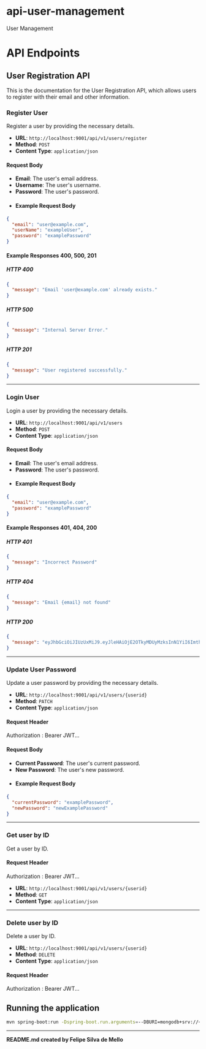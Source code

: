 # api-user-management

User Management

# API Endpoints

## User Registration API

This is the documentation for the User Registration API, which allows users to register with their
email and other
information.

### Register User

Register a user by providing the necessary details.

- **URL**: `http://localhost:9001/api/v1/users/register`
- **Method**: `POST`
- **Content Type**: `application/json`

#### Request Body

- **Email**: The user's email address.
- **Username**: The user's username.
- **Password**: The user's password.
- #### Example Request Body

```json
{
  "email": "user@example.com",
  "userName": "exampleUser",
  "password": "examplePassword"
}
```

#### Example Responses 400, 500, 201

##### HTTP 400

```json
{
  "message": "Email 'user@example.com' already exists."
}
```

##### HTTP 500

```json
{
  "message": "Internal Server Error."
}
```

##### HTTP 201

```json
{
  "message": "User registered successfully."
}
```

---

### Login User

Login a user by providing the necessary details.

- **URL**: `http://localhost:9001/api/v1/users`
- **Method**: `POST`
- **Content Type**: `application/json`

#### Request Body

- **Email**: The user's email address.
- **Password**: The user's password.
- #### Example Request Body

```json
{
  "email": "user@example.com",
  "password": "examplePassword"
}
```

#### Example Responses 401, 404, 200

##### HTTP 401

```json
{
  "message": "Incorrect Password"
}
```

##### HTTP 404

```json
{
  "message": "Email {email} not found"
}
```

##### HTTP 200

```json
{
  "message": "eyJhbGciOiJIUzUxMiJ9.eyJleHAiOjE2OTkyMDUyMzksInN1YiI6ImthcmVuQGdtYWlsLmNvbSIsImlhdCI6MTY5OTIwMTYzOX0.Xlh1JvFU-8VBVEvw0SWWqaCKjmgyGbVtBykkLUgQT0fx25AeELTl8xn1Kb9M4VdbltNXmPOGGiH5sqs5DQpFzw"
}
```

---

### Update User Password

Update a user password by providing the necessary details.

- **URL**: `http://localhost:9001/api/v1/users/{userid}`
- **Method**: `PATCH`
- **Content Type**: `application/json`

#### Request Header

Authorization : Bearer JWT...

#### Request Body

- **Current Password**: The user's current password.
- **New Password**: The user's new password.
- #### Example Request Body

```json
{
  "currentPassword": "examplePassword",
  "newPassword": "newExamplePassword"
}
```

---

### Get user by ID

Get a user by ID.

#### Request Header

Authorization : Bearer JWT...

- **URL**: `http://localhost:9001/api/v1/users/{userid}`
- **Method**: `GET`
- **Content Type**: `application/json`

---

### Delete user by ID

Delete a user by ID.

- **URL**: `http://localhost:9001/api/v1/users/{userid}`
- **Method**: `DELETE`
- **Content Type**: `application/json`

#### Request Header

Authorization : Bearer JWT...

## Running the application

```bash
mvn spring-boot:run -Dspring-boot.run.arguments=--DBURI=mongodb+srv://<username>:<password>@camp.s1dnkux.mongodb.net/dev,--SECRET=<SECRETKEY>,--EXPIRATION=<TOKEN_EXPIRY> -f pom.xml
```

---
**README.md created by Felipe Silva de Mello**